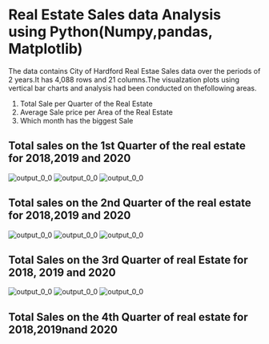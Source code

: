 # Real Estate Sales data Analysis using Python(Numpy,pandas, Matplotlib)
The data contains  City of Hardford Real Estae Sales data over the periods of 2 years.It has 4,088 rows and 21 columns.The visualzation plots using vertical bar charts and analysis had been conducted on thefollowing areas.

1.	Total Sale per Quarter of the Real Estate
2.	Average Sale price per Area of  the Real Estate
3.	Which month has the biggest Sale

## Total  sales on  the 1st  Quarter  of the real estate for 2018,2019 and 2020

![output_0_0](https://user-images.githubusercontent.com/107675917/195319890-16975fc0-55a4-4633-9b1a-6d930c41ecf8.png)
![output_0_0](https://user-images.githubusercontent.com/107675917/195324010-510a06be-1f77-4d49-9b5c-a38d7e031287.png)
![output_0_0](https://user-images.githubusercontent.com/107675917/195324138-799e2362-7920-4cf3-9037-e15f03c52088.png)

## Total sales on  the 2nd Quarter of the real  estate for 2018,2019 and 2020
![output_0_0](https://user-images.githubusercontent.com/107675917/195331544-5573f14f-bdea-4399-ba16-011b73ed7536.png)
![output_0_0](https://user-images.githubusercontent.com/107675917/195331736-d44b6281-0056-4a9f-9c1a-1cac209799d8.png)
![output_0_0](https://user-images.githubusercontent.com/107675917/195332874-80dd9645-cd0d-4606-9d08-576eb2afddc5.png)

## Total Sales on the 3rd Quarter of real Estate for 2018, 2019 and 2020

![output_0_0](https://user-images.githubusercontent.com/107675917/195333200-f42ce9ed-6bff-4cde-8ea2-3e887efac9ea.png)
![output_0_0](https://user-images.githubusercontent.com/107675917/195333353-dd825248-41d6-4d06-b9e9-330024885df5.png)
![output_0_0](https://user-images.githubusercontent.com/107675917/195333546-414d1a01-5bce-4e67-8179-262e23ef5ca3.png)

## Total Sales on the 4th Quarter of real estate for 2018,2019nand 2020





